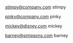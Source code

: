 stimpy@company.com
stimpy

pinky@company.com
pinky

mickey@disney.com
mickey

barney@simpsons.com
barney